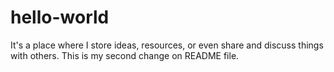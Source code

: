 # hello-world
 It's a place where I store ideas, resources, or even share and discuss things with others.
This is my second change on README file.
